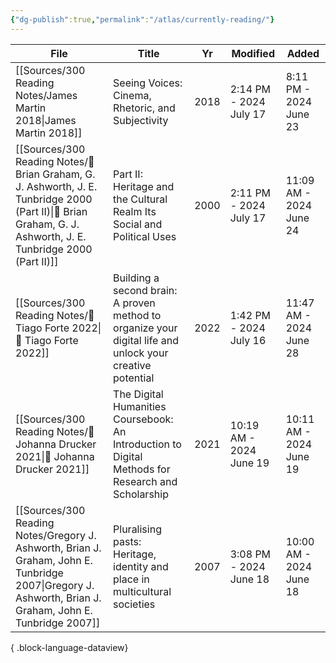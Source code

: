 ```yaml
---
{"dg-publish":true,"permalink":"/atlas/currently-reading/"}
---
```



| File                                                                                                                                                              | Title                                                                                                     | Yr   | Modified                | Added                   |
| ----------------------------------------------------------------------------------------------------------------------------------------------------------------- | --------------------------------------------------------------------------------------------------------- | ---- | ----------------------- | ----------------------- |
| [[Sources/300 Reading Notes/James Martin 2018\|James Martin 2018]]                                                                                             | Seeing Voices: Cinema, Rhetoric, and Subjectivity                                                         | 2018 | 2:14 PM - 2024 July 17  | 8:11 PM - 2024 June 23  |
| [[Sources/300 Reading Notes/📖 Brian Graham, G. J. Ashworth, J. E. Tunbridge 2000 (Part II)\|📖 Brian Graham, G. J. Ashworth, J. E. Tunbridge 2000 (Part II)]] | Part II: Heritage and the Cultural Realm Its Social and Political Uses                                    | 2000 | 2:11 PM - 2024 July 17  | 11:09 AM - 2024 June 24 |
| [[Sources/300 Reading Notes/📖 Tiago Forte 2022\|📖 Tiago Forte 2022]]                                                                                         | Building a second brain: A proven method to organize your digital life and unlock your creative potential | 2022 | 1:42 PM - 2024 July 16  | 11:47 AM - 2024 June 28 |
| [[Sources/300 Reading Notes/📖 Johanna Drucker 2021\|📖 Johanna Drucker 2021]]                                                                                 | The Digital Humanities Coursebook: An Introduction to Digital Methods for Research and Scholarship        | 2021 | 10:19 AM - 2024 June 19 | 10:11 AM - 2024 June 19 |
| [[Sources/300 Reading Notes/Gregory J. Ashworth, Brian J. Graham, John E. Tunbridge 2007\|Gregory J. Ashworth, Brian J. Graham, John E. Tunbridge 2007]]       | Pluralising pasts: Heritage, identity and place in multicultural societies                                | 2007 | 3:08 PM - 2024 June 18  | 10:00 AM - 2024 June 18 |

{ .block-language-dataview}


